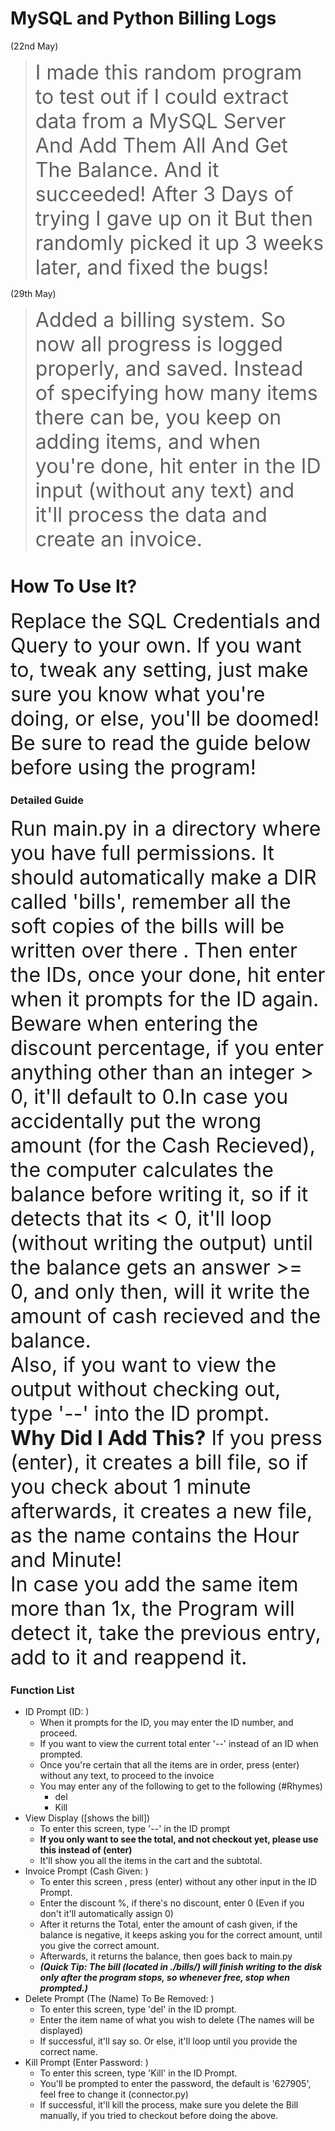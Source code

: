 # MySQL and Python Billing Logs

(22nd May)
><font size="6">I made this random program to test out if I could extract data from a MySQL Server
>And Add Them All And Get The Balance. And it succeeded! After 3 Days of trying I gave up on it
>But then randomly picked it up 3 weeks later, and fixed the bugs!</font><br>

(29th May)
><font size="6">Added a billing system. So now all progress is logged properly, and saved. Instead
>of specifying how many items there can be, you keep on adding items, and when you're done, hit enter in the ID input
>(without any text) and it'll process the data and create an invoice.</font>
# How To Use It?

<font size="6">Replace the SQL Credentials and Query to your own. If you want to, tweak any setting, just make sure
you know what you're doing, or else, you'll be doomed!<br>
Be sure to read the guide below before using the program!</font>

### Detailed Guide
<font size="6">Run main.py in a directory where you have full permissions. It should automatically make a 
DIR called 'bills', remember all the soft copies of the bills will be written over there
. Then enter the IDs, once your done, hit enter when it prompts for the ID again.<br>
Beware when entering the discount percentage, if you enter anything other than an integer > 0, it'll default to 0.In case you accidentally put the wrong amount (for the Cash Recieved), the computer calculates the balance before writing it,
so if it detects that its < 0, it'll loop (without writing the output) until the balance gets an answer >= 0, and only then, will
it write the amount of cash recieved and the balance.<br>
Also, if you want to view the output without checking out, type '--' into the ID prompt. <br>**Why Did I Add This?** If you press (enter), it creates a bill file,
so if you check about 1 minute afterwards, it creates a new file, as the name contains the Hour and Minute!<br>
In case you add the same item more than 1x, the Program will detect it, take the previous entry, add to it and reappend it.</font>

### Function List
- ID Prompt (ID: )
    - When it prompts for the ID, you may enter the ID number, and proceed.
    - If you want to view the current total enter '--' instead of an ID when prompted.
    - Once you're certain that all the items are in order, press (enter) without any text, to proceed to the invoice
    - You may enter any of the following to get to the following (#Rhymes)
        - del
        - Kill
- View Display ([shows the bill])
    - To enter this screen, type '--' in the ID prompt
    - **If you only want to see the total, and not checkout yet, please use this instead of (enter)**
    - It'll show you all the items in the cart and the subtotal.
- Invoice Prompt (Cash Given: )
    - To enter this screen , press (enter) without any other input in the ID Prompt.
    - Enter the discount %, if there's no discount, enter 0 (Even if you don't it'll automatically assign 0)
    - After it returns the Total, enter the amount of cash given, if the balance is negative, it keeps asking you for the correct amount, until you give the correct amount.
    - Afterwards, it returns the balance, then goes back to main.py
    - ***(Quick Tip: The bill (located in ./bills/) will finish writing to the disk only after the program stops, so whenever free, stop when prompted.)***
- Delete Prompt (The (Name) To Be Removed: )
    - To enter this screen, type 'del' in the ID prompt.
    - Enter the item name of what you wish to delete (The names will be displayed)
    - If successful, it'll say so. Or else, it'll loop until you provide the correct name.
- Kill Prompt (Enter Password: )
    - To enter this screen, type 'Kill' in the ID Prompt.
    - You'll be prompted to enter the password, the default is '627905', feel free to change it (connector.py)
    - If successful, it'll kill the process, make sure you delete the Bill manually, if you tried to checkout before doing the above.